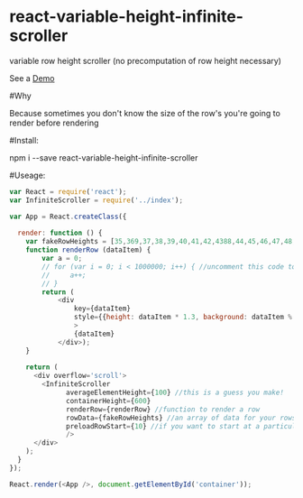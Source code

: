 # react-variable-height-infinite-scroller
variable row height scroller (no precomputation of row height necessary)

See a [Demo](http://tnrich.github.io/react-variable-height-infinite-scroller/)

#Why

Because sometimes you don't know the size of the row's you're going to render before rendering

#Install: 

npm i --save react-variable-height-infinite-scroller

#Useage: 
```javascript
var React = require('react');
var InfiniteScroller = require('../index');

var App = React.createClass({
  
  render: function () {
    var fakeRowHeights = [35,369,37,38,39,40,41,42,4388,44,45,46,47,48,49,50,51,52,53,54,55,56,57,58,59,60,61,62,63,64,65,66,67, 123,188,12,122,616,234,636,755,432,112,443,69,77,88,89,99,111,222,333,444,55,555,6654];
    function renderRow (dataItem) {
        var a = 0;
        // for (var i = 0; i < 1000000; i++) { //uncomment this code to simulate a complicated row rendering
        //     a++;
        // }
        return (
            <div 
                key={dataItem} 
                style={{height: dataItem * 1.3, background: dataItem % 2 === 0 ? 'red' : 'orange'}} //multiplying heights by an arbitrary factor just to show that the heights being passed in aren't being used to adjust the scroll container
                > 
                {dataItem}
            </div>);
    }
      
    return (
      <div overflow='scroll'>
        <InfiniteScroller
              averageElementHeight={100} //this is a guess you make!
              containerHeight={600}
              renderRow={renderRow} //function to render a row
              rowData={fakeRowHeights} //an array of data for your rows
              preloadRowStart={10} //if you want to start at a particular row to begin with
              />
      </div>
    );
  }
});

React.render(<App />, document.getElementById('container'));
```

